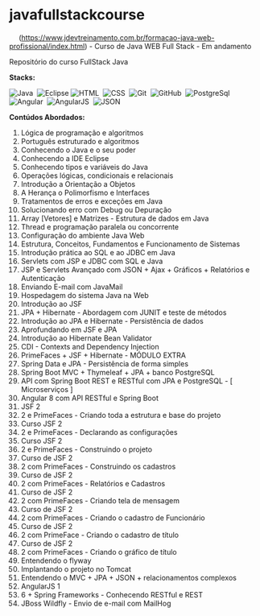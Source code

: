 # javafullstackcourse

<img src="https://seeklogo.com/images/J/java-logo-7F8B35BAB3-seeklogo.com.png" width="15px" heigth="15px"> (https://www.jdevtreinamento.com.br/formacao-java-web-profissional/index.html) - Curso de Java WEB Full Stack - Em andamento<br>
   

Repositório do curso FullStack Java 

<strong>Stacks:</strong>

![Java](https://img.shields.io/badge/-Java-05122A?style=flat&logo=Java&logoColor=FFA518)&nbsp;
![Eclipse](https://img.shields.io/badge/-Eclipse-05122A?style=flat&logo=eclipse-ide&logoColor=2C2255)
![HTML](https://img.shields.io/badge/-HTML-05122A?style=flat&logo=HTML5)&nbsp;
![CSS](https://img.shields.io/badge/-CSS-05122A?style=flat&logo=CSS3&logoColor=1572B6)&nbsp;
![Git](https://img.shields.io/badge/-Git-05122A?style=flat&logo=git)&nbsp;
![GitHub](https://img.shields.io/badge/-GitHub-05122A?style=flat&logo=github)&nbsp;
![PostgreSql](https://img.shields.io/badge/-Postgresql-05122A?style=flat&logo=Postgresql)&nbsp;
![Angular](https://img.shields.io/badge/-Angular-05122A?style=flat&logo=Angular)&nbsp;
![AngularJS](https://img.shields.io/badge/-AngularJS-05122A?style=flat&logo=Angularjs)&nbsp;
![JSON](https://img.shields.io/badge/-JSON-05122A?style=flat&logo=json)&nbsp;

<strong>Contúdos Abordados:</strong>

<ol>
<li>Lógica de programação e algoritmos</li>
<li>Português estruturado e algoritmos</li>
<li>Conhecendo o Java e o seu poder</li>
<li>Conhecendo a IDE Eclipse</li>
<li>Conhecendo tipos e variáveis do Java</li>
<li>Operações lógicas, condicionais e relacionais</li>
<li>Introdução a Orientação a Objetos</li>
<li>A Herança o Polimorfismo e Interfaces</li>
<li>Tratamentos de erros e exceções em Java</li>
<li>Solucionando erro com Debug ou Depuração</li>
<li>Array [Vetores] e Matrizes - Estrutura de dados em Java</li>
<li>Thread e programação paralela ou concorrente</li>
<li>Configuração do ambiente Java Web</li>
<li>Estrutura, Conceitos, Fundamentos e Funcionamento de Sistemas</li>
<li>Introdução prática ao SQL e ao JDBC em Java</li>
<li>Servlets com JSP e JDBC com SQL e Java</li>
<li>JSP e Servlets Avançado com JSON + Ajax + Gráficos + Relatórios e Autenticação</li>
<li>Enviando E-mail com JavaMail</li>
<li>Hospedagem do sistema Java na Web</li>
<li>Introdução ao JSF</li>
<li>JPA + Hibernate - Abordagem com JUNIT e teste de métodos</li>
<li>Introdução ao JPA e Hibernate - Persistência de dados</li>
<li>Aprofundando em JSF e JPA</li>
<li>Introdução ao Hibernate Bean Validator</li>
<li>CDI - Contexts and Dependency Injection</li>
<li>PrimeFaces + JSF + Hibernate - MÓDULO EXTRA</li>
<li>Spring Data e JPA - Persistência de forma simples</li>
<li>Spring Boot MVC + Thymeleaf + JPA + banco PostgreSQL</li>
<li>API com Spring Boot REST e RESTful com JPA e PostgreSQL - [ Microserviços ]</li>
<li>Angular 8 com API RESTful e Spring Boot</li>
<li>JSF 2<li>2 e PrimeFaces - Criando toda a estrutura e base do projeto</li>
<li>Curso JSF 2<li>2 e PrimeFaces - Declarando as configurações</li>
<li>Curso JSF 2<li>2 e PrimeFaces - Construindo o projeto</li>
<li>Curso de JSF 2<li>2 com PrimeFaces - Construindo os cadastros</li>
<li>Curso de JSF 2<li>2 com PrimeFaces - Relatórios e Cadastros</li>
<li>Curso de JSF 2<li>2 com PrimeFaces - Criando tela de mensagem</li>
<li>Curso de JSF 2<li>2 com PrimeFaces - Criando o cadastro de Funcionário</li>
<li>Curso de JSF 2<li>2 com PrimeFace - Criando o cadastro de título</li>
<li>Curso de JSF 2<li>2 com PrimeFaces - Criando o gráfico de título</li>
<li>Entendendo o flyway</li>
<li>Implantando o projeto no Tomcat</li>
<li>Entendendo o MVC + JPA + JSON + relacionamentos complexos</li>
<li>AngularJS 1<li>6 + Spring Frameworks - Conhecendo RESTful e REST</li>
<li>JBoss Wildfly - Envio de e-mail com MailHog</li>
</ol>
